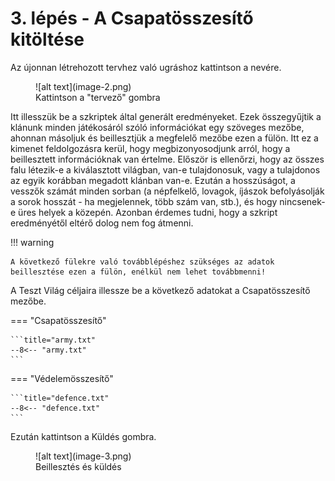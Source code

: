 # 3. lépés - A Csapatösszesítő kitöltése

Az újonnan létrehozott tervhez való ugráshoz kattintson a nevére.

<figure markdown="span">
  ![alt text](image-2.png)
  <figcaption>Kattintson a "tervező" gombra</figcaption>
</figure>

Itt illesszük be a szkriptek által generált eredményeket. Ezek összegyűjtik a klánunk minden játékosáról szóló információkat egy szöveges mezőbe, ahonnan másoljuk és beillesztjük a megfelelő mezőbe ezen a fülön. Itt ez a kimenet feldolgozásra kerül, hogy megbizonyosodjunk arról, hogy a beillesztett információknak van értelme. Először is ellenőrzi, hogy az összes falu létezik-e a kiválasztott világban, van-e tulajdonosuk, vagy a tulajdonos az egyik korábban megadott klánban van-e. Ezután a hosszúságot, a vesszők számát minden sorban (a népfelkelő, lovagok, íjászok befolyásolják a sorok hosszát - ha megjelennek, több szám van, stb.), és hogy nincsenek-e üres helyek a közepén. Azonban érdemes tudni, hogy a szkript eredményétől eltérő dolog nem fog átmenni.

!!! warning

    A következő fülekre való továbblépéshez szükséges az adatok beillesztése ezen a fülön, enélkül nem lehet továbbmenni!

A Teszt Világ céljaira illessze be a következő adatokat a Csapatösszesítő mezőbe.

=== "Csapatösszesítő"

    ```title="army.txt"
    --8<-- "army.txt"
    ```

=== "Védelemösszesítő"

    ```title="defence.txt"
    --8<-- "defence.txt"
    ```

Ezután kattintson a Küldés gombra.

<figure markdown="span">
  ![alt text](image-3.png)
  <figcaption>Beillesztés és küldés</figcaption>
</figure>
